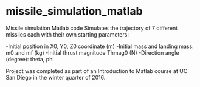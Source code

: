 # missile_simulation_matlab
Missile simulation Matlab code
Simulates the trajectory of 7 different missiles each with their own starting parameters:

  -Initial position in X0, Y0, Z0 coordinate (m)
  -Initial mass and landing mass: m0 and mf (kg)
  -Initial thrust magnitude Thmag0 (N) 
  -Direction angle (degree): theta, phi
  
 Project was completed as part of an Introduction to Matlab course at UC San Diego in the winter quarter of 2016.
